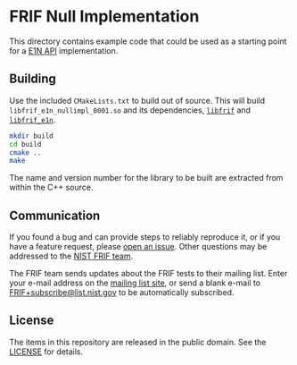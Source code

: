 FRIF Null Implementation
========================

This directory contains example code that could be used as a starting point for
a [E1N API] implementation.

Building
--------
Use the included `CMakeLists.txt` to build out of source. This will build
`libfrif_e1n_nullimpl_0001.so` and its dependencies, [`libfrif`] and
[`libfrif_e1n`].

```sh
mkdir build
cd build
cmake ..
make
```

The name and version number for the library to be built are extracted from
within the C++ source.

Communication
-------------
If you found a bug and can provide steps to reliably reproduce it, or if you
have a feature request, please [open an issue]. Other questions may be addressed
to the [NIST FRIF team].

The FRIF team sends updates about the FRIF tests to their mailing list. Enter
your e-mail address on the [mailing list site], or send a blank e-mail to
FRIF+subscribe@list.nist.gov to be automatically subscribed.

License
-------
The items in this repository are released in the public domain. See the
[LICENSE] for details.

[`libfrif`]: https://github.com/usnistgov/FRIF/blob/main/libfrif
[`libfrif_e1n`]: https://github.com/usnistgov/FRIF/blob/main/e1n/libfrif_e1n
[NIST FRIF team]: mailto:FRIF@nist.gov
[open an issue]: https://github.com/usnistgov/FRIF/issues
[mailing list site]: https://groups.google.com/a/list.nist.gov/forum/#!forum/FRIF/join
[LICENSE]: https://github.com/usnistgov/FRIF/blob/main/LICENSE.md
[E1N API]: https://pages.nist.gov/frif/doc/api/e1n.html
